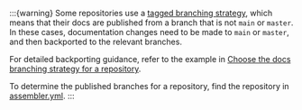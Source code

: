 :::{warning}
Some repositories use a [tagged branching strategy](/contribute/branching-strategy.md), which means that their docs are published from a branch that is not `main` or `master`. In these cases, documentation changes need to be made to `main` or `master`, and then backported to the relevant branches.

For detailed backporting guidance, refer to the example in [Choose the docs branching strategy for a repository](/contribute/branching-strategy.md#workflow-2-tagged-deployment).

To determine the published branches for a repository, find the repository in [assembler.yml](https://github.com/elastic/docs-builder/blob/main/src/tooling/docs-assembler/assembler.yml).
:::
